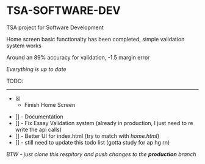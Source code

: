 # TSA-SOFTWARE-DEV
TSA project for Software Development


Home screen basic functionalty has been completed, simple validation system works

Around an 89% accuracy for validation, -1.5 margin error

*Everything is up to date* 

TODO: 
_____

- [x] - Finish Home Screen
- [] - Documentation
- [] - Fix Essay Validation system (already in production, I just need to re write the api calls)
- [] - Better UI for index.html {try to match with *home.html*}
- [] - still need to update this todo list (gotta study for ap hg rn)

*BTW - just clone this respitory and push changes to the **production** branch*
